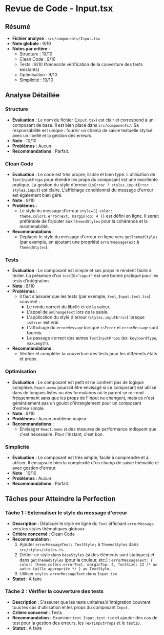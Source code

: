 # Revue de Code - Input.tsx

## Résumé
- **Fichier analysé** : `src/components/Input.tsx`
- **Note globale** : 9/10
- **Notes par critère** :
  - Structure : 10/10
  - Clean Code : 9/10
  - Tests : 8/10 (Nécessite vérification de la couverture des tests existants)
  - Optimisation : 9/10
  - Simplicité : 10/10

## Analyse Détaillée
### Structure
- **Évaluation** : Le nom du fichier (`Input.tsx`) est clair et correspond à un composant de base. Il est bien placé dans `src/components/`. Sa responsabilité est unique : fournir un champ de saisie textuelle stylisé avec un libellé et la gestion des erreurs.
- **Note** : 10/10
- **Problèmes** : Aucun.
- **Recommandations** : Parfait.

### Clean Code
- **Évaluation** : Le code est très propre, lisible et bien typé. L'utilisation de `TextInputProps` pour étendre les props du composant est une excellente pratique. La gestion du style d'erreur (`isError ? styles.inputError : styles.input`) est claire. L'affichage conditionnel du message d'erreur est également bien géré.
- **Note** : 9/10
- **Problèmes** :
    - Le style du message d'erreur `style={{ color: theme.colors.errorText, marginTop: 4 }}` est défini en ligne. Il serait préférable de l'ajouter aux `themedStyles` pour la cohérence et la maintenabilité.
- **Recommandations** :
    - Déplacer le style du message d'erreur en ligne vers `getThemedStyles` (par exemple, en ajoutant une propriété `errorMessageText` à `ThemedStyles`).

### Tests
- **Évaluation** : Le composant est simple et ses props le rendent facile à tester. La présence d'un `testID="input"` est une bonne pratique pour les tests d'intégration.
- **Note** : 8/10
- **Problèmes** :
    - Il faut s'assurer que les tests (par exemple, `test_Input.test.tsx`) couvrent :
        - Le rendu correct du libellé et de la valeur.
        - L'appel de `onChangeText` lors de la saisie.
        - L'application du style d'erreur (`styles.inputError`) lorsque `isError` est vrai.
        - L'affichage du `errorMessage` lorsque `isError` et `errorMessage` sont fournis.
        - Le passage correct des autres `TextInputProps` (ex: `keyboardType`, `maxLength`).
- **Recommandations** :
    - Vérifier et compléter la couverture des tests pour les différents états et props.

### Optimisation
- **Évaluation** : Le composant est petit et ne contient pas de logique complexe. `React.memo` pourrait être envisagé si ce composant est utilisé dans de longues listes ou des formulaires où le parent se re-rend fréquemment sans que les props de l'Input ne changent, mais ce n'est généralement pas un goulot d'étranglement pour un composant d'entrée simple.
- **Note** : 9/10
- **Problèmes** : Aucun problème majeur.
- **Recommandations** :
    - Envisager `React.memo` si des mesures de performance indiquent que c'est nécessaire. Pour l'instant, c'est bon.

### Simplicité
- **Évaluation** : Le composant est très simple, facile à comprendre et à utiliser. Il encapsule bien la complexité d'un champ de saisie thémable et avec gestion d'erreur.
- **Note** : 10/10
- **Problèmes** : Aucun.
- **Recommandations** : Parfait.

## Tâches pour Atteindre la Perfection
### Tâche 1 : Externaliser le style du message d'erreur
- **Description** : Déplacer le style en ligne du `Text` affichant `errorMessage` vers les styles thématiques globaux.
- **Critère concerné** : Clean Code
- **Recommandation** :
  1. Ajouter `errorMessageText: TextStyle;` à `ThemedStyles` dans `src/styles/styles.ts`.
  2. Définir ce style dans `baseStyles` (si des éléments sont statiques) et dans `getThemedStyles` (pour la couleur, etc.) :
     `errorMessageText: { color: theme.colors.errorText, marginTop: 4, fontSize: 12 /* ou autre taille appropriée */ } as TextStyle,`
  3. Utiliser `styles.errorMessageText` dans `Input.tsx`.
- **Statut** : À faire

### Tâche 2 : Vérifier la couverture des tests
- **Description** : S'assurer que les tests unitaires/d'intégration couvrent tous les cas d'utilisation et les props du composant `Input`.
- **Critère concerné** : Tests
- **Recommandation** : Examiner `test_Input.test.tsx` et ajouter des cas de test pour la gestion des erreurs, les `TextInputProps` et le `testID`.
- **Statut** : À faire 